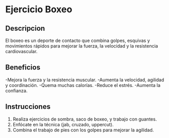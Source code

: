 # Ejercicio Boxeo

## Descripcion
El boxeo es un deporte de contacto que combina golpes, esquivas y movimientos rápidos para mejorar la fuerza, la velocidad y la resistencia cardiovascular.

## Beneficios
-Mejora la fuerza y la resistencia muscular.
-Aumenta la velocidad, agilidad y coordinación.
-Quema muchas calorías.
-Reduce el estrés.
-Aumenta la confianza.

## Instrucciones
1. Realiza ejercicios de sombra, saco de boxeo, y trabajo con guantes.
2. Enfócate en la técnica (jab, cruzado, uppercut).
3. Combina el trabajo de pies con los golpes para mejorar la agilidad.